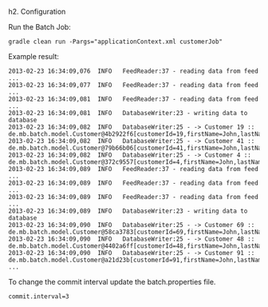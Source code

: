 h2. Configuration

Run the Batch Job: 

  	gradle clean run -Pargs="applicationContext.xml customerJob"

Example result: 
   
	2013-02-23 16:34:09,076  INFO   FeedReader:37 - reading data from feed ...
	2013-02-23 16:34:09,077  INFO   FeedReader:37 - reading data from feed ...
	2013-02-23 16:34:09,081  INFO   FeedReader:37 - reading data from feed ...
	2013-02-23 16:34:09,081  INFO   DatabaseWriter:23 - writing data to database
	2013-02-23 16:34:09,082  INFO   DatabaseWriter:25 - -> Customer 19 :: de.mb.batch.model.Customer@4b2922f6[customerId=19,firstName=John,lastName=Doe]
	2013-02-23 16:34:09,082  INFO   DatabaseWriter:25 - -> Customer 41 :: de.mb.batch.model.Customer@79b66b06[customerId=41,firstName=John,lastName=Doe]
	2013-02-23 16:34:09,082  INFO   DatabaseWriter:25 - -> Customer 4 :: de.mb.batch.model.Customer@372c9557[customerId=4,firstName=John,lastName=Doe]
	2013-02-23 16:34:09,089  INFO   FeedReader:37 - reading data from feed ...
	2013-02-23 16:34:09,089  INFO   FeedReader:37 - reading data from feed ...
	2013-02-23 16:34:09,089  INFO   FeedReader:37 - reading data from feed ...
	2013-02-23 16:34:09,089  INFO   DatabaseWriter:23 - writing data to database
	2013-02-23 16:34:09,090  INFO   DatabaseWriter:25 - -> Customer 69 :: de.mb.batch.model.Customer@58ca3783[customerId=69,firstName=John,lastName=Doe]
	2013-02-23 16:34:09,090  INFO   DatabaseWriter:25 - -> Customer 48 :: de.mb.batch.model.Customer@4402a6ff[customerId=48,firstName=John,lastName=Doe]
	2013-02-23 16:34:09,090  INFO   DatabaseWriter:25 - -> Customer 91 :: de.mb.batch.model.Customer@a21d23b[customerId=91,firstName=John,lastName=Doe]
	...
	
	
To change the commit interval update the batch.properties file.

	commit.interval=3
	 